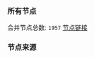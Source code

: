 ### 所有节点
合并节点总数: `1957`
[节点链接](https://raw.githubusercontent.com/rzhy1/11/master/sub/sub_merge_base64.txt)

### 节点来源
